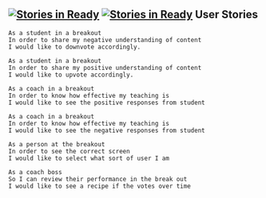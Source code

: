 [![Stories in Ready](https://badge.waffle.io/zlahham/makerthon.png?label=ready&title=Ready)](https://waffle.io/zlahham/makerthon)
[![Stories in Ready](https://badge.waffle.io/zlahham/makerthon.png?label=ready&title=Ready)](https://waffle.io/zlahham/makerthon)
User Stories
---
```
As a student in a breakout
In order to share my negative understanding of content
I would like to downvote accordingly.
```
```
As a student in a breakout
In order to share my positive understanding of content
I would like to upvote accordingly.
```
```
As a coach in a breakout
In order to know how effective my teaching is
I would like to see the positive responses from student
```
```
As a coach in a breakout
In order to know how effective my teaching is
I would like to see the negative responses from student
```
```
As a person at the breakout
In order to see the correct screen
I would like to select what sort of user I am
```
```
As a coach boss
So I can review their performance in the break out
I would like to see a recipe if the votes over time
```
